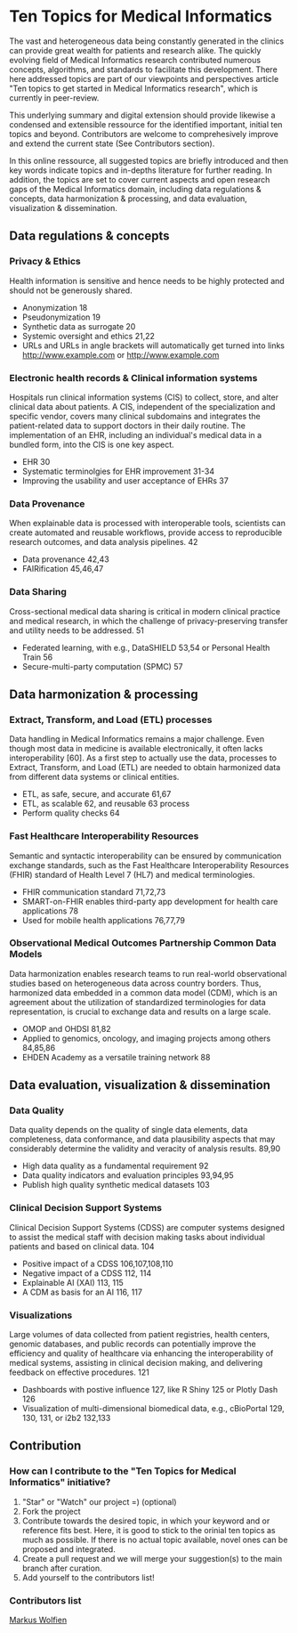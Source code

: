 # Ten Topics for Medical Informatics
The vast and heterogeneous data being constantly generated in the clinics can provide great wealth for patients and research alike. The quickly evolving field of Medical Informatics research contributed numerous concepts, algorithms, and standards to facilitate this development. 
There here addressed topics are part of our viewpoints and perspectives article "Ten topics to get started in Medical Informatics research", which is currently in peer-review.

This underlying summary and digital extension should provide likewise a condensed and extensible ressource for the identified important, initial ten topics and beyond. Contributors are welcome to comprehesively improve and extend the current state (See Contributors section).

In this online ressource, all suggested topics are briefly introduced and then key words indicate topics and in-depths literature for further reading. In addition, the topics are set to cover current aspects and open research gaps of the Medical Informatics domain, including data regulations & concepts, data harmonization & processing, and data evaluation, visualization & dissemination.  

## Data regulations & concepts
### Privacy & Ethics
Health information is sensitive and hence needs to be highly protected and should not be generously shared. 
* Anonymization 18
* Pseudonymization 19
* Synthetic data as surrogate 20
* Systemic oversight and ethics 21,22
* URLs and URLs in angle brackets will automatically get turned into links http://www.example.com or <http://www.example.com>

### Electronic health records & Clinical information systems 
Hospitals run clinical information systems (CIS) to collect, store, and alter clinical data about patients. A CIS, independent of the specialization and specific vendor, covers many clinical subdomains and integrates the patient-related data to support doctors in their daily routine.
The implementation of an EHR, including an individual's medical data in a bundled form, into the CIS is one key aspect. 
* EHR 30
* Systematic terminolgies for EHR improvement 31-34
* Improving the usability and user acceptance of EHRs 37

### Data Provenance
When explainable data is processed with interoperable tools, scientists can create automated and reusable workflows, provide access to reproducible research outcomes, and  data analysis pipelines. 42
* Data provenance 42,43
* FAIRification 45,46,47

### Data Sharing
Cross-sectional medical data sharing is critical in modern clinical practice and medical research, in which the challenge of privacy-preserving transfer and utility needs to be addressed. 51
* Federated learning, with e.g., DataSHIELD 53,54 or Personal Health Train 56
* Secure-multi-party computation (SPMC) 57

## Data harmonization & processing
### Extract, Transform, and Load (ETL) processes 
Data handling in Medical Informatics remains a major challenge. Even though most data in medicine is available electronically, it often lacks interoperability [60]. As a first step to actually use the data, processes to Extract, Transform, and Load (ETL) are needed to obtain harmonized data from different data systems or clinical entities. 
* ETL, as safe, secure, and accurate 61,67
* ETL, as scalable 62, and reusable 63 process
* Perform quality checks 64

### Fast Healthcare Interoperability Resources 
Semantic and syntactic interoperability can be ensured by communication exchange standards, such as the Fast Healthcare Interoperability Resources (FHIR) standard of Health Level 7 (HL7) and medical terminologies.
* FHIR communication standard 71,72,73
* SMART-on-FHIR enables third-party app development for health care applications 78
* Used for mobile health applications 76,77,79

### Observational Medical Outcomes Partnership Common Data Models
Data harmonization enables research teams to run real-world observational studies based on heterogeneous data across country borders. Thus, harmonized data embedded in a common data model (CDM), which is an agreement about the utilization of standardized terminologies for data representation, is crucial to exchange data and results on a large scale. 
* OMOP and OHDSI 81,82
* Applied to genomics, oncology, and imaging projects among others 84,85,86
* EHDEN Academy as a versatile training network 88

## Data evaluation, visualization & dissemination

### Data Quality 
Data quality depends on the quality of single data elements, data completeness, data conformance, and data plausibility aspects that may considerably determine the validity and veracity of analysis results. 89,90
* High data quality as a fundamental requirement 92
* Data quality indicators and evaluation principles 93,94,95
* Publish high quality synthetic medical datasets 103

### Clinical Decision Support Systems
Clinical Decision Support Systems (CDSS) are computer systems designed to assist the medical staff with decision making tasks about individual patients and based on clinical data. 104
* Positive impact of a CDSS 106,107,108,110
* Negative impact of a CDSS 112, 114
* Explainable AI (XAI) 113, 115
* A CDM as basis for an AI 116, 117

### Visualizations
Large volumes of data collected from patient registries, health centers, genomic databases, and public records can potentially improve the efficiency and quality of healthcare via enhancing the interoperability of medical systems, assisting in clinical decision making, and delivering feedback on effective procedures. 121  
* Dashboards with postive influence 127, like R Shiny 125 or Plotly Dash 126
* Visualization of multi-dimensional biomedical data, e.g., cBioPortal 129, 130, 131, or i2b2 132,133

## Contribution

### How can I contribute to the "Ten Topics for Medical Informatics" initiative?
1. "Star" or "Watch" our project =) (optional)
2. Fork the project
3. Contribute towards the desired topic, in which your keyword and or reference fits best. Here, it is good to stick to the orinial ten topics as much as possible. If there is no actual topic available, novel ones can be proposed and integrated.
4. Create a pull request and we will merge your suggestion(s) to the main branch after curation.
5. Add yourself to the contributors list!

### Contributors list
[Markus Wolfien](https://github.com/mwolfien)
